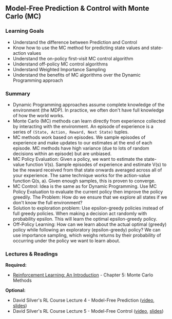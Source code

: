 ## Model-Free Prediction & Control with Monte Carlo (MC)

### Learning Goals

- Understand the difference between Prediction and Control
- Know how to use the MC method for predicting state values and state-action values
- Understand the on-policy first-visit MC control algorithm
- Understand off-policy MC control algorithms
- Understand Weighted Importance Sampling
- Understand the benefits of MC algorithms over the Dynamic Programming approach

### Summary

- Dynamic Programming approaches assume complete knowledge of the environment (the MDP). In practice, we often don't have full knowledge of how the world works.
- Monte Carlo (MC) methods can learn directly from experience collected by interacting with the environment. An episode of experience is a series of `(State, Action, Reward, Next State)` tuples.
- MC methods work based on episodes. We sample episodes of experience and make updates to our estimates at the end of each episode. MC methods have high variance (due to lots of random decisions within an episode) but are unbiased.
- MC Policy Evaluation: Given a policy, we want to estimate the state-value function V(s). Sample episodes of experience and estimate V(s) to be the reward received from that state onwards averaged across all of your experience. The same technique works for the action-value function Q(s, a). Given enough samples, this is proven to converge.
- MC Control: Idea is the same as for Dynamic Programming. Use MC Policy Evaluation to evaluate the current policy then improve the policy greedily. The Problem: How do we ensure that we explore all states if we don't know the full environment?
- Solution to exploration problem: Use epsilon-greedy policies instead of full greedy policies. When making a decision act randomly with probability epsilon. This will learn the optimal epsilon-greedy policy.
- Off-Policy Learning: How can we learn about the actual optimal (greedy) policy while following an exploratory (epsilon-greedy) policy? We can use importance sampling, which weighs returns by their probability of occurring under the policy we want to learn about.


### Lectures & Readings

**Required:**

- [Reinforcement Learning: An Introduction](http://incompleteideas.net/book/RLbook2018.pdf) - Chapter 5: Monte Carlo Methods


**Optional:**

- David Silver's RL Course Lecture 4 - Model-Free Prediction ([video](https://www.youtube.com/watch?v=PnHCvfgC_ZA), [slides](http://www0.cs.ucl.ac.uk/staff/d.silver/web/Teaching_files/MC-TD.pdf))
- David Silver's RL Course Lecture 5 - Model-Free Control ([video](https://www.youtube.com/watch?v=0g4j2k_Ggc4), [slides](http://www0.cs.ucl.ac.uk/staff/d.silver/web/Teaching_files/control.pdf))

